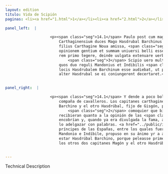```yaml
---
layout: edition
titulo: Vida de Scipión
paginas: <li><a href="1.html">1</a></li><li><a href="2.html">2</a></li><li><a href="3.html">3</a></li><li><a href="4.html">4</a></li><li><a href="5.html">5</a></li><li><a href="6.html">6</a></li><li><a href="7.html">7</a></li><li><a href="8.html">8</a></li><li><a href="9.html">9</a></li><li><a href="10.html">10</a></li><li><a href="11.html">11</a></li><li><a href="12.html">12</a></li><li><a href="13.html">13</a></li><li><a href="14.html">14</a></li><li><a href="15.html">15</a></li><li><a href="16.html">16</a></li><li><a href="17.html">17</a></li><li><a href="18.html">18</a></li><li><a href="19.html">19</a></li><li><a href="20.html">20</a></li><li><a href="21.html">21</a></li><li><a href="22.html">22</a></li><li><a href="23.html">23</a></li><li><a href="24.html">24</a></li><li><a href="25.html">25</a></li><li><a href="26.html">26</a></li><li><a href="27.html">27</a></li><li><a href="28.html">28</a></li><li><a href="29.html">29</a></li><li><a href="30.html">30</a></li><li><a href="31.html">31</a></li><li><a href="32.html">32</a></li><li><a href="33.html">33</a></li><li><a href="34.html">34</a></li><li><a href="35.html">35</a></li><li><a href="36.html">36</a></li><li><a href="37.html">37</a></li><li><a href="38.html">38</a></li><li><a href="39.html">39</a></li><li><a href="40.html">40</a></li><li><a href="41.html">41</a></li><li><a href="42.html">42</a></li><li><a href="43.html">43</a></li><li><a href="44.html">44</a></li><li><a href="45.html">45</a></li><li><a href="46.html">46</a></li><li><a href="47.html">47</a></li><li><a href="48.html">48</a></li><li><a href="49.html">49</a></li><li><a href="50.html">50</a></li><li><a href="51.html">51</a></li><li><a href="52.html">52</a></li><li><a href="53.html">53</a></li><li><a href="54.html">54</a></li><li><a href="55.html">55</a></li><li><a href="56.html">56</a></li><li><a href="57.html">57</a></li><li><a href="58.html">58</a></li><li><a href="59.html">59</a></li><li><a href="60.html">60</a></li><li><a href="61.html">61</a></li><li><a href="62.html">62</a></li><li><a href="63.html">63</a></li><li><a href="64.html">64</a></li><li><a href="65.html">65</a></li><li><a href="66.html">66</a></li><li><a href="67.html">67</a></li><li><a href="68.html">68</a></li><li><a href="69.html">69</a></li><li><a href="70.html">70</a></li><li><a href="71.html">71</a></li><li><a href="72.html">72</a></li><li><a href="73.html">73</a></li><li><a href="74.html">74</a></li>

panel_left:  |

                    <p><span class="seg">14.1</span> Paulo post cum magna equitum manu in Romanorum castra rediit.
                        Carthaginensium duces Mago Hasdrubal Barchinus et alter Hasdrubal Gisgonis
                        filius Carthagine Noua amissa, <span class="seg">2</span> etsi non ignorabant quantum ad
                        opinionem gentium et summam uniuersi belli esset detrimenti acceptum, tamen
                        rem primo tegere, deinde uulgata extenuare uerbis quoad poterant nitebantur.
                            <span class="seg">3</span> Scipio uero multis populis principibusque Hispanis, inter
                        quos duo reguli Mandonius et Indibilis <span class="tooltip">fuere<span class="tooltiptext">fuerunt <span class="siglas">P</span> </span></span> sibi adiunctis, constituit animo in ea loca iter facere, quibus in
                        locis Hasdrubalem Barchinum esse audiebat, ut prius cum eo quam Mago et
                        alter Hasdrubal se ei coniungerent decertaret.</p>
                

panel_right:  |

                    <p><span class="seg">14.1</span> Y dende a poco bolvió al real de los romanos con grand
                        compaña de cavalleros. Los capitanes carthagineses, Magón y Hasdrúbal
                        Barchino y el otro Hasdrúbal, fijo de Gisgón, perdida la Nueva Carthagine,
                            <span class="seg">2</span> comoquier que bien conoscían la quiebra que en esto
                        recibieran quanto a la opinión de las <span class="tooltip">gentes<span class="tooltiptext">gantes  </span></span> y en lo que tocava a la suma de toda la guerra, pero primero lo
                        encobrían y, quando ya era divulgada la fama, a todo su poder contendían de
                        lo adelgazar con palabras. <a href="../public/images/1491/183v.jpg" target="new"><img class="facs" src="{site.url}/Vitae/public/images/facs_icon.jpg"/></a>[183v,b] <span class="seg">3</span> Scipión, llegados consigo muchos pueblos y
                        príncipes de las Españas, entre los quales fueron dos pequeños reyes
                        Mandonio e Indíbile, propuso en su ánimo yr a aquellos logares en que oyera
                        estar Hasdrúbal Barchino, porque peleasse primero con él, que se juntassen
                        los otros dos capitanes Magón y el otro Hasdrúbal. </p>
                

---
```


Technical Description 